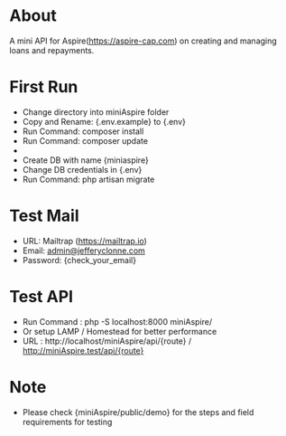 # About
A mini API for Aspire(https://aspire-cap.com) on creating and managing loans and repayments.

# First Run
* Change directory into miniAspire folder
* Copy and Rename: {.env.example} to {.env}
* Run Command: composer install
* Run Command: composer update
* 
* Create DB with name {miniaspire}
* Change DB credentials in {.env}
* Run Command: php artisan migrate

# Test Mail
* URL: Mailtrap (https://mailtrap.io)
* Email: admin@jefferyclonne.com
* Password: {check_your_email}

# Test API
* Run Command : php -S localhost:8000 miniAspire/
* Or setup LAMP / Homestead for better performance
* URL : http://localhost/miniAspire/api/{route} / http://miniAspire.test/api/{route}

# Note
* Please check {miniAspire/public/demo} for the steps and field requirements for testing